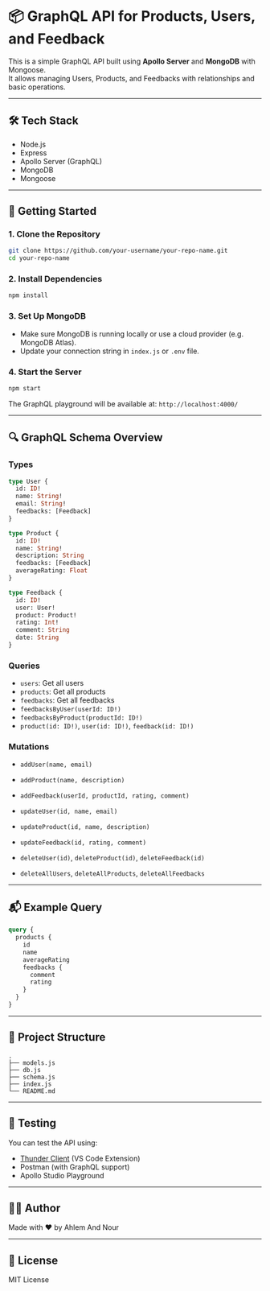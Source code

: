 # 📦 GraphQL API for Products, Users, and Feedback

This is a simple GraphQL API built using **Apollo Server** and **MongoDB** with Mongoose.  
It allows managing Users, Products, and Feedbacks with relationships and basic operations.

---

## 🛠️ Tech Stack

- Node.js
- Express
- Apollo Server (GraphQL)
- MongoDB
- Mongoose

---

## 🚀 Getting Started

### 1. Clone the Repository

```bash
git clone https://github.com/your-username/your-repo-name.git
cd your-repo-name
````

### 2. Install Dependencies

```bash
npm install
```

### 3. Set Up MongoDB

* Make sure MongoDB is running locally or use a cloud provider (e.g. MongoDB Atlas).
* Update your connection string in `index.js` or `.env` file.

### 4. Start the Server

```bash
npm start
```

The GraphQL playground will be available at:
`http://localhost:4000/`

---

## 🔍 GraphQL Schema Overview

### Types

```graphql
type User {
  id: ID!
  name: String!
  email: String!
  feedbacks: [Feedback]
}

type Product {
  id: ID!
  name: String!
  description: String
  feedbacks: [Feedback]
  averageRating: Float
}

type Feedback {
  id: ID!
  user: User!
  product: Product!
  rating: Int!
  comment: String
  date: String
}
```

### Queries

* `users`: Get all users
* `products`: Get all products
* `feedbacks`: Get all feedbacks
* `feedbacksByUser(userId: ID!)`
* `feedbacksByProduct(productId: ID!)`
* `product(id: ID!)`, `user(id: ID!)`, `feedback(id: ID!)`

### Mutations

* `addUser(name, email)`

* `addProduct(name, description)`

* `addFeedback(userId, productId, rating, comment)`

* `updateUser(id, name, email)`

* `updateProduct(id, name, description)`

* `updateFeedback(id, rating, comment)`

* `deleteUser(id)`, `deleteProduct(id)`, `deleteFeedback(id)`

* `deleteAllUsers`, `deleteAllProducts`, `deleteAllFeedbacks`

---

## 📬 Example Query

```graphql
query {
  products {
    id
    name
    averageRating
    feedbacks {
      comment
      rating
    }
  }
}
```

---

## 📁 Project Structure

```
.
├── models.js
├── db.js
├── schema.js
├── index.js
└── README.md
```

---

## 🧪 Testing

You can test the API using:

* [Thunder Client](https://www.thunderclient.com/) (VS Code Extension)
* Postman (with GraphQL support)
* Apollo Studio Playground

---

## 🧑‍💻 Author

Made with ❤️ by Ahlem And Nour

---

## 📄 License

MIT License
